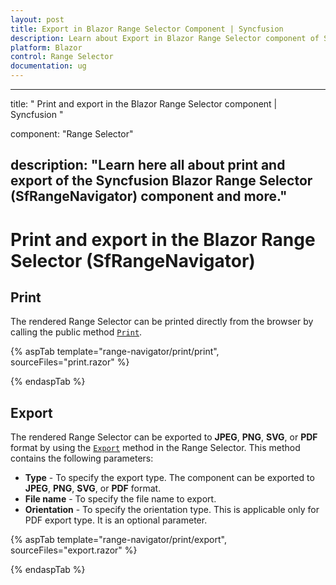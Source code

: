```yaml
---
layout: post
title: Export in Blazor Range Selector Component | Syncfusion 
description: Learn about Export in Blazor Range Selector component of Syncfusion, and more details.
platform: Blazor
control: Range Selector
documentation: ug
---
```


---
title: " Print and export in the Blazor Range Selector component | Syncfusion "

component: "Range Selector"

description: "Learn here all about print and export of the Syncfusion Blazor Range Selector (SfRangeNavigator) component and more."
---

# Print and export in the Blazor Range Selector (SfRangeNavigator)

## Print

The rendered Range Selector can be printed directly from the browser by calling the public method [`Print`](https://help.syncfusion.com/cr/blazor/Syncfusion.Blazor.Charts.SfRangeNavigator.html#Syncfusion_Blazor_Charts_SfRangeNavigator_Print).

{% aspTab template="range-navigator/print/print", sourceFiles="print.razor" %}

{% endaspTab %}

## Export

The rendered Range Selector can be exported to **JPEG**, **PNG**, **SVG**, or **PDF** format by using the [`Export`](https://help.syncfusion.com/cr/blazor/Syncfusion.Blazor.Charts.SfRangeNavigator.html#Syncfusion_Blazor_Charts_SfRangeNavigator_Export_Syncfusion_Blazor_Charts_ExportType_System_String_System_Nullable_Syncfusion_PdfExport_PdfPageOrientation__System_Boolean_) method in the Range Selector. This method contains the following parameters:

* **Type** - To specify the export type. The component can be exported to **JPEG**, **PNG**, **SVG**, or **PDF** format.
* **File name** - To specify the file name to export.
* **Orientation** - To specify the orientation type. This is applicable only for PDF export type. It is an optional parameter.

{% aspTab template="range-navigator/print/export", sourceFiles="export.razor" %}

{% endaspTab %}